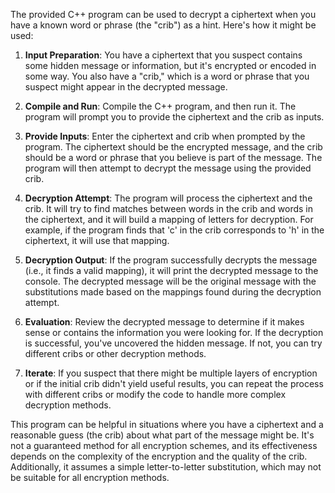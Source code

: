 The provided C++ program can be used to decrypt a ciphertext when you have a known word or phrase (the "crib") as a hint. Here's how it might be used:

1. **Input Preparation**: You have a ciphertext that you suspect contains some hidden message or information, but it's encrypted or encoded in some way. You also have a "crib," which is a word or phrase that you suspect might appear in the decrypted message.

2. **Compile and Run**: Compile the C++ program, and then run it. The program will prompt you to provide the ciphertext and the crib as inputs.

3. **Provide Inputs**: Enter the ciphertext and crib when prompted by the program. The ciphertext should be the encrypted message, and the crib should be a word or phrase that you believe is part of the message. The program will then attempt to decrypt the message using the provided crib.

4. **Decryption Attempt**: The program will process the ciphertext and the crib. It will try to find matches between words in the crib and words in the ciphertext, and it will build a mapping of letters for decryption. For example, if the program finds that 'c' in the crib corresponds to 'h' in the ciphertext, it will use that mapping.

5. **Decryption Output**: If the program successfully decrypts the message (i.e., it finds a valid mapping), it will print the decrypted message to the console. The decrypted message will be the original message with the substitutions made based on the mappings found during the decryption attempt.

6. **Evaluation**: Review the decrypted message to determine if it makes sense or contains the information you were looking for. If the decryption is successful, you've uncovered the hidden message. If not, you can try different cribs or other decryption methods.

7. **Iterate**: If you suspect that there might be multiple layers of encryption or if the initial crib didn't yield useful results, you can repeat the process with different cribs or modify the code to handle more complex decryption methods.

This program can be helpful in situations where you have a ciphertext and a reasonable guess (the crib) about what part of the message might be. It's not a guaranteed method for all encryption schemes, and its effectiveness depends on the complexity of the encryption and the quality of the crib. Additionally, it assumes a simple letter-to-letter substitution, which may not be suitable for all encryption methods.
